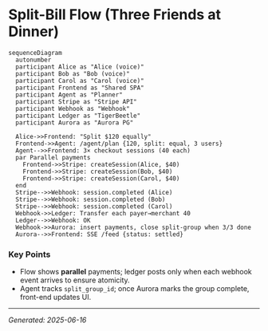 # Split-Bill Flow (Three Friends at Dinner)

```mermaid
sequenceDiagram
  autonumber
  participant Alice as "Alice (voice)"
  participant Bob as "Bob (voice)"
  participant Carol as "Carol (voice)"
  participant Frontend as "Shared SPA"
  participant Agent as "Planner"
  participant Stripe as "Stripe API"
  participant Webhook as "Webhook"
  participant Ledger as "TigerBeetle"
  participant Aurora as "Aurora PG"

  Alice->>Frontend: "Split $120 equally"
  Frontend->>Agent: /agent/plan {120, split: equal, 3 users}
  Agent-->>Frontend: 3× checkout sessions (40 each)
  par Parallel payments
    Frontend->>Stripe: createSession(Alice, $40)
    Frontend->>Stripe: createSession(Bob, $40)
    Frontend->>Stripe: createSession(Carol, $40)
  end
  Stripe-->>Webhook: session.completed (Alice)
  Stripe-->>Webhook: session.completed (Bob)
  Stripe-->>Webhook: session.completed (Carol)
  Webhook->>Ledger: Transfer each payer→merchant 40
  Ledger-->>Webhook: OK
  Webhook->>Aurora: insert payments, close split-group when 3/3 done
  Aurora-->>Frontend: SSE /feed {status: settled}
```

### Key Points
* Flow shows **parallel** payments; ledger posts only when each webhook event arrives to ensure atomicity.
* Agent tracks `split_group_id`; once Aurora marks the group complete, front-end updates UI.

---
*Generated: 2025-06-16* 